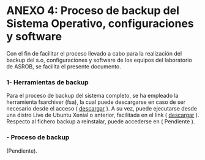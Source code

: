 # ANEXO 4: Proceso de backup del Sistema Operativo, configuraciones y software

Con el fin de facilitar el proceso llevado a cabo para la realización del backup del s.o, configuraciones y software de los equipos del laboratorio de ASROB, se facilita el presente documento.

### 1- Herramientas de backup

Para el proceso de backup del sistema completo, se ha empleado la herramienta fsarchiver (fsa), la cual puede descargarse en caso de ser necesario desde el acceso ( [descargar](http://www.fsarchiver.org/) ). A su vez, puede ejecutarse desde una distro Live de Ubuntu Xenial o anterior, facilitada en el link ( [descargar](http://releases.ubuntu.com/16.04/) ).
Respecto al fichero backup a reinstalar, puede accederse en ( Pendiente ).

### - Proceso de backup

(Pendiente).
